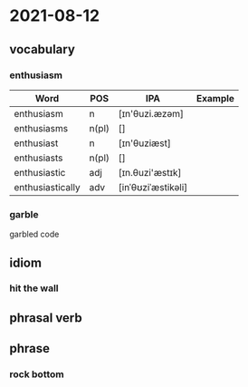 # 2021-08-12
## vocabulary

### enthusiasm

| Word          | POS        | IPA                | Example |
| ------------- | ---------- | -----------------  | - |
| enthusiasm      | n      | [ɪn'θuzi.æzəm]       | |
| enthusiasms      | n(pl)      | []       | |
| enthusiast      | n      | [ɪn'θuziæst]       | |
| enthusiasts      | n(pl)      | []       | |
| enthusiastic | adj          | [ɪn.θuzi'æstɪk]    | |
| enthusiastically | adv      | [inˈθʊziˈæstikəli] | |

### garble
garbled code

## idiom
### hit the wall

## phrasal verb

## phrase
### rock bottom